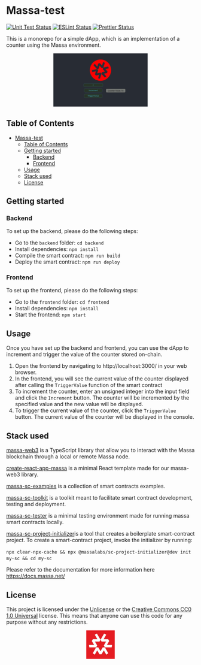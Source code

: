 # Massa-test

[![Unit Test Status](https://gitlab.com/%{project_path}/-/jobs/artifacts/%{commit_sha}/raw/backend/badge_unit_test.svg?job=badges)](https://gitlab.com/%{project_path}/-/jobs/artifacts/%{commit_sha}/raw/backend/test_report.txt?job=test)
[![ESLint Status](https://gitlab.com/%{project_path}/-/jobs/artifacts/%{commit_sha}/raw/backend/badge_eslint.svg?job=badges)](https://gitlab.com/%{project_path}/-/jobs/artifacts/%{commit_sha}/raw/backend/lint_ts_report.txt?job=lint-ts)
[![Prettier Status](https://gitlab.com/%{project_path}/-/jobs/artifacts/%{commit_sha}/raw/backend/badge_prettier.svg?job=badges)](https://gitlab.com/%{project_path}/-/jobs/artifacts/%{commit_sha}/raw/backend/prettier_report.txt?job=prettier)

This is a monorepo for a simple dApp, which is an implementation of a counter using the Massa environment.

<p align="center">
    <img src="frontend/pics/screenshot.png" alt="dApp Screenshot" width="50%">
</p>

## Table of Contents

- [Massa-test](#massa-test)
  - [Table of Contents](#table-of-contents)
  - [Getting started](#getting-started)
    - [Backend](#backend)
    - [Frontend](#frontend)
  - [Usage](#usage)
  - [Stack used](#stack-used)
  - [License](#license)

## Getting started

### Backend

To set up the backend, please do the following steps:

- Go to the `backend` folder: `cd backend`
- Install dependencies: `npm install`
- Compile the smart contract: `npm run build`
- Deploy the smart contract: `npm run deploy`

### Frontend

To set up the frontend, please do the following steps:

- Go to the `frontend` folder: `cd frontend`
- Install dependencies: `npm install`
- Start the frontend: `npm start`

## Usage

Once you have set up the backend and frontend, you can use the dApp to increment and trigger the value of the counter stored on-chain.

1. Open the frontend by navigating to http://localhost:3000/ in your web browser.
2. In the frontend, you will see the current value of the counter displayed after calling the `TriggerValue` function of the smart contract
3. To increment the counter, enter an unsigned integer into the input field and click the `Increment` button. The counter will be incremented by the specified value and the new value will be displayed.
4. To trigger the current value of the counter, click the `TriggerValue` button. The current value of the counter will be displayed in the console.

## Stack used

[massa-web3](https://github.com/massalabs/massa-web3) is a TypeScript library that allow you to interact with the Massa blockchain through a local or remote Massa node.

[create-react-app-massa](https://github.com/massalabs/create-react-app-massa) is a minimal React template made for our massa-web3 library.

[massa-sc-examples](https://github.com/massalabs/massa-sc-examples) is a collection of smart contracts examples.

[massa-sc-toolkit](https://github.com/massalabs/massa-sc-toolkit/) is a toolkit meant to facilitate smart contract development, testing and deployment.

[massa-sc-tester](https://github.com/massalabs/massa-sc-tester) is a minimal testing environment made for running massa smart contracts locally.

[massa-sc-project-initializer](https://docs.massa.net/en/latest/web3-dev/smart-contracts/getting-started.html#sc-getting-started)is a tool that creates a boilerplate smart-contract project. To create a smart-contract project, invoke the initializer by running:

`npx clear-npx-cache && npx @massalabs/sc-project-initializer@dev init my-sc && cd my-sc`

Please refer to the documentation for more information here https://docs.massa.net/

## License

This project is licensed under the [Unlicense](http://unlicense.org/) or the [Creative Commons CC0 1.0 Universal](https://creativecommons.org/publicdomain/zero/1.0/) license. This means that anyone can use this code for any purpose without any restrictions.

<p align="center">
    <img src="frontend/pics/massa_logo.jpg" alt="Massa Logo" width="15%">
</p>

